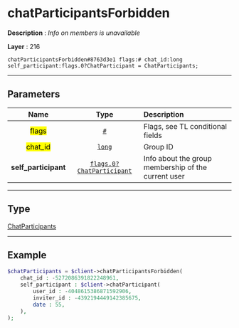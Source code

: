 # chatParticipantsForbidden

**Description** : *Info on members is unavailable*

**Layer** : 216

```tl
chatParticipantsForbidden#8763d3e1 flags:# chat_id:long self_participant:flags.0?ChatParticipant = ChatParticipants;
```

---

## Parameters

| Name | Type | Description |
| :---: | :---: | :--- |
| <mark>flags</mark> | [`#`](type/#) | Flags, see TL conditional fields |
| <mark>chat_id</mark> | [`long`](type/long) | Group ID |
| **self_participant** | [`flags.0?ChatParticipant`](type/ChatParticipant) | Info about the group membership of the current user |

---

## Type

[ChatParticipants](type/ChatParticipants)

---

## Example

```php
$chatParticipants = $client->chatParticipantsForbidden(
	chat_id : -5272086391822248961,
	self_participant : $client->chatParticipant(
		user_id : -4048615386871592906,
		inviter_id : -4392194449142385675,
		date : 55,
	),
);
```
